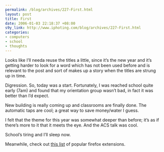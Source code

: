 ```yaml
--- 
permalink: /blog/archives/227-First.html
layout: post
title: First
date: 2006-01-03 22:18:37 +08:00
s9y_link: http://www.iphoting.com/blog/archives/227-First.html
categories: 
- computers
- school
- thoughts
---
```

<p class="whiteline"><p>Looks like I&#8217;ll needa reuse the titles a little, since it&#8217;s the new year and it&#8217;s getting harder to look for a word which has not been used before and is relevant to the post and sort of makes up a story when the titles are strung up in time.</p>
</p><p class="whiteline"><p>Digression. So, today was a start. Fortunately, I was reached school quite early (7am) and found that my orientation group wasn&#8217;t bad, in fact it was better than I&#8217;d expect.</p>
</p><p class="whiteline"><p>New building is really coming up and classrooms are finally done. The automatic taps are cool; a great way to save money/water I guess.</p>
</p><p class="whiteline"><p>I felt that the theme for this year was somewhat deeper than before; it&#8217;s as if there&#8217;s more to it that it meets the eye. And the ACS talk was cool.</p>
</p><p class="whiteline"><p>School&#8217;s tiring and I&#8217;ll sleep now.</p>
</p><p class="break"><p>Meanwhile, check out <a onclick="_gaq.push(['_trackPageview', '/extlink/pchere.blogspot.com/2005/12/50-best-firefox-extensions-for-power.html']);"  href="http://pchere.blogspot.com/2005/12/50-best-firefox-extensions-for-power.html">this list</a> of popular firefox extensions.</p></p>
